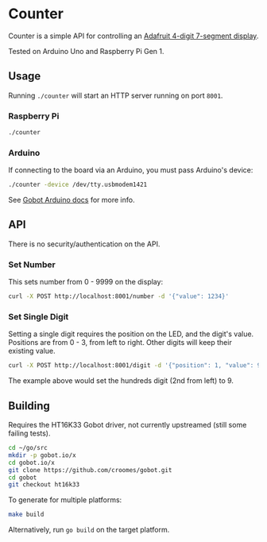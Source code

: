 # Counter

Counter is a simple API for controlling an [Adafruit 4-digit 7-segment
display](https://www.adafruit.com/product/1270).

Tested on Arduino Uno and Raspberry Pi Gen 1.

## Usage

Running `./counter` will start an HTTP server running on port `8001`.

### Raspberry Pi

```bash
./counter
```

### Arduino

If connecting to the board via an Arduino, you must pass Arduino's device:

```bash
./counter -device /dev/tty.usbmodem1421
```

See [Gobot Arduino docs](https://gobot.io/documentation/platforms/arduino/) for
more info.

## API

There is no security/authentication on the API.

### Set Number

This sets number from 0 - 9999 on the display:

```bash
curl -X POST http://localhost:8001/number -d '{"value": 1234}'
```

### Set Single Digit

Setting a single digit requires the position on the LED, and the digit's value.
Positions are from 0 - 3, from left to right. Other digits will keep their
existing value.

```bash
curl -X POST http://localhost:8001/digit -d '{"position": 1, "value": 9}'
```

The example above would set the hundreds digit (2nd from left) to 9.

## Building

Requires the HT16K33 Gobot driver, not currently upstreamed (still some failing
tests).

```bash
cd ~/go/src
mkdir -p gobot.io/x
cd gobot.io/x
git clone https://github.com/croomes/gobot.git
cd gobot
git checkout ht16k33
```

To generate for multiple platforms:

```bash
make build
```

Alternatively, run `go build` on the target platform.